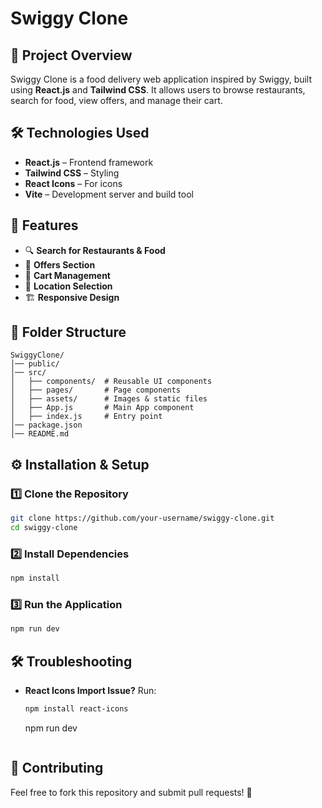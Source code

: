# Swiggy Clone

## 🚀 Project Overview
Swiggy Clone is a food delivery web application inspired by Swiggy, built using **React.js** and **Tailwind CSS**. It allows users to browse restaurants, search for food, view offers, and manage their cart.

## 🛠️ Technologies Used
- **React.js** – Frontend framework
- **Tailwind CSS** – Styling
- **React Icons** – For icons
- **Vite** – Development server and build tool

## 📌 Features
- 🔍 **Search for Restaurants & Food**
- 🎁 **Offers Section**
- 🛒 **Cart Management**
- 📍 **Location Selection**
- 🏗️ **Responsive Design**

## 📂 Folder Structure
```
SwiggyClone/
│── public/
│── src/
│   ├── components/  # Reusable UI components
│   ├── pages/       # Page components
│   ├── assets/      # Images & static files
│   ├── App.js       # Main App component
│   ├── index.js     # Entry point
│── package.json
│── README.md
```

## ⚙️ Installation & Setup
### 1️⃣ Clone the Repository
```sh
git clone https://github.com/your-username/swiggy-clone.git
cd swiggy-clone
```
### 2️⃣ Install Dependencies
```sh
npm install
```
### 3️⃣ Run the Application
```sh
npm run dev
```

## 🛠️ Troubleshooting
- **React Icons Import Issue?** Run:
  ```sh
  npm install react-icons
  ```

  npm run dev
  ```

## 🤝 Contributing
Feel free to fork this repository and submit pull requests! 🚀



